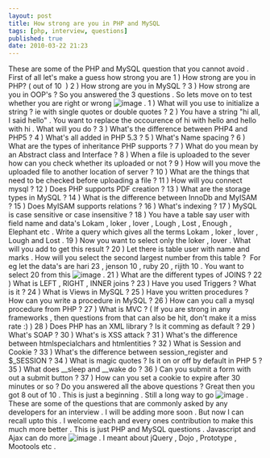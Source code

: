 ```yaml
---
layout: post
title: How strong are you in PHP and MySQL
tags: [php, interview, questions]
published: true
date: 2010-03-22 21:23
---
```

These are some of the PHP and MySQL question that you cannot avoid .  First of all let's make a guess how strong you are  1 ) How strong are you in PHP? ( out of 10  )  2 ) How strong are you in MySQL ?  3 ) How strong are you in OOP's ?  So you answered the 3 questions . So lets move on to test whether you are right or wrong ![image](http://harikt.com/sites/all/libraries/fckeditor/editor/images/smiley/msn/regular_smile.gif) .  1 ) What will you use to initialize a string ? ie with single quotes or double quotes ?  2 ) You have a string "hi all, I said hello" . You want to replace the occourence of hi with hello and hello with hi . What will you do ?  3 ) What's the difference between PHP4 and PHP5 ?  4 ) What's all added in PHP 5.3 ?  5 ) What's Name spacing ?  6 ) What are the types of inheritance PHP supports ?  7 ) What do you mean by an Abstract class and Interface ?  8 ) When a file is uploaded to the sever how can you check whether its uploaded or not ?  9 ) How will you move the uploaded file to another location of server ?  10 ) What are the things that need to be checked before uploading a file ?  11 ) How will you connect mysql ?  12 ) Does PHP supports PDF creation ?  13 ) What are the storage types in MySQL ?  14 ) What is the difference between InnoDb and MyISAM ?  15 ) Does MyISAM supports relations ?  16 ) What's indexing ?  17 ) MySQL is case sensitive or case insensitive ?  18 ) You have a table say user with field name and data's Lokam , loker , lover , Lough , Lost , Enough , Elephant etc . Write a query which gives all the terms Lokam , loker , lover , Lough and Lost .  19 ) Now you want to select only the loker , lover . What will you add to get this result ?  20 ) Let there is table user with name and marks . How will you select the second largest number from this table ?  For eg let the data's are  hari 23 , jenson 10 , ruby 20 , rijith 10 . You want to select 20 from this ![image](http://harikt.com/sites/all/libraries/fckeditor/editor/images/smiley/msn/regular_smile.gif) .  21 ) What are the different types of JOINS ?  22 ) What is LEFT , RIGHT , INNER joins ?  23 ) Have you used Triggers ? What is it ?  24 ) What is Views in MySQL ?  25 ) Have you written procedures ? How can you write a procedure in MySQL ?  26 ) How can you call a mysql procedure from PHP ?  27 ) What is MVC ? ( If you are strong in any frameworks , then questions from that can also be hit, don't make it a miss rate :) )  28 ) Does PHP has an XML library ? Is it comming as default ?  29 ) What's SOAP ?  30 ) What's is XSS attack ?  31 ) What's the difference between htmlspecialchars and htmlentities ?  32 ) What is Session and Cookie ?  33 ) What's the difference between session\_register and $\_SESSION ?  34 ) What is magic quotes ? Is it on or off by default in PHP 5 ?  35 ) What does \_\_sleep and \_\_wake do ?  36 ) Can you submit a form with out a submit button ?  37 ) How can you set a cookie to expire after 30 minutes or so ?  Do you answered all the above questions ?  Great then you got 8 out of 10 . This is just a beginning . Still a long way to go ![image](http://harikt.com/sites/all/libraries/fckeditor/editor/images/smiley/msn/regular_smile.gif) . These are some of the questions that are commonly asked by any developers for an interview . I will be adding more soon . But now I can recall upto this . I welcome each and every ones contribution to make this much more better .  This is just PHP and MySQL questions . Javascript and Ajax can do more ![image](http://harikt.com/sites/all/libraries/fckeditor/editor/images/smiley/msn/wink_smile.gif) . I meant about jQuery , Dojo , Prototype , Mootools etc .   
